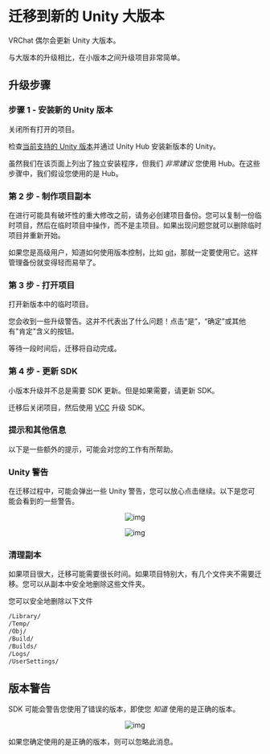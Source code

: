 # 迁移到新的 Unity 大版本

VRChat 偶尔会更新 Unity 大版本。

与大版本的升级相比，在小版本之间升级项目非常简单。

## 升级步骤

### 步骤 1 - 安装新的 Unity 版本

关闭所有打开的项目。

检查[当前支持的 Unity 版本](/creators.vrchat.com/sdk/current-unity-version)并通过 Unity Hub 安装新版本的 Unity。

虽然我们在该页面上列出了独立安装程序，但我们 *非常建议* 您使用 Hub。在这些步骤中，我们假设您使用的是 Hub。

### 第 2 步 - 制作项目副本

在进行可能具有破坏性的重大修改之前，请务必创建项目备份。您可以复制一份临时项目，然后在临时项目中操作，而不是主项目。如果出现问题您就可以删除临时项目并重新开始。

如果您是高级用户，知道如何使用版本控制，比如 [git](https://git-scm.com/)，那就一定要使用它。这样管理备份就变得轻而易举了。

### 第 3 步 - 打开项目

打开新版本中的临时项目。

您会收到一些升级警告。这并不代表出了什么问题！点击“是”，“确定”或其他有"肯定"含义的按钮。

等待一段时间后，迁移将自动完成。

### 第 4 步 - 更新 SDK

小版本升级并不总是需要 SDK 更新。但是如果需要，请更新 SDK。

迁移后关闭项目，然后使用 [VCC](/vcc.docs.vrchat.com/index.md) 升级 SDK。

### 提示和其他信息

以下是一些额外的提示，可能会对您的工作有所帮助。

### Unity 警告

在迁移过程中，可能会弹出一些 Unity 警告，您可以放心点击继续。以下是您可能会看到的一些警告。

<center>

![img](/docs.vrchat.com/images/migrating-to-a-newer-minor-unity-version-1.png)

![img](/docs.vrchat.com/images/migrating-to-a-newer-minor-unity-version-2.png)

</center>

### 清理副本

如果项目很大，迁移可能需要很长时间。如果项目特别大，有几个文件夹不需要迁移。您可以从副本中安全地删除这些文件夹。

您可以安全地删除以下文件

```txt
/Library/
/Temp/
/Obj/
/Build/
/Builds/
/Logs/
/UserSettings/
```

## 版本警告

SDK 可能会警告您使用了错误的版本，即使您 _知道_ 使用的是正确的版本。

<center>

![img](/docs.vrchat.com/images/migrating-to-a-newer-minor-unity-version-3.png)

</center>

如果您确定使用的是正确的版本，则可以忽略此消息。